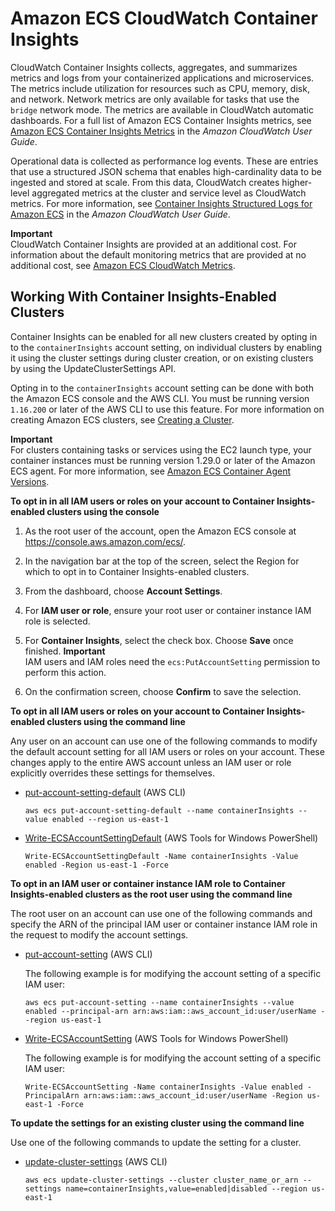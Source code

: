 # Amazon ECS CloudWatch Container Insights<a name="cloudwatch-container-insights"></a>

CloudWatch Container Insights collects, aggregates, and summarizes metrics and logs from your containerized applications and microservices\. The metrics include utilization for resources such as CPU, memory, disk, and network\. Network metrics are only available for tasks that use the `bridge` network mode\. The metrics are available in CloudWatch automatic dashboards\. For a full list of Amazon ECS Container Insights metrics, see [Amazon ECS Container Insights Metrics](https://docs.aws.amazon.com/AmazonCloudWatch/latest/monitoring/Container-Insights-metrics-ECS.html) in the *Amazon CloudWatch User Guide*\.

Operational data is collected as performance log events\. These are entries that use a structured JSON schema that enables high\-cardinality data to be ingested and stored at scale\. From this data, CloudWatch creates higher\-level aggregated metrics at the cluster and service level as CloudWatch metrics\. For more information, see [Container Insights Structured Logs for Amazon ECS](https://docs.aws.amazon.com/AmazonCloudWatch/latest/monitoring/Container-Insights-reference-structured-logs-ECS.html) in the *Amazon CloudWatch User Guide*\.

**Important**  
CloudWatch Container Insights are provided at an additional cost\. For information about the default monitoring metrics that are provided at no additional cost, see [Amazon ECS CloudWatch Metrics](cloudwatch-metrics.md)\.

## Working With Container Insights\-Enabled Clusters<a name="cloudwatch-container-insights-working"></a>

Container Insights can be enabled for all new clusters created by opting in to the `containerInsights` account setting, on individual clusters by enabling it using the cluster settings during cluster creation, or on existing clusters by using the UpdateClusterSettings API\. 

Opting in to the `containerInsights` account setting can be done with both the Amazon ECS console and the AWS CLI\. You must be running version `1.16.200` or later of the AWS CLI to use this feature\. For more information on creating Amazon ECS clusters, see [Creating a Cluster](create_cluster.md)\.

**Important**  
For clusters containing tasks or services using the EC2 launch type, your container instances must be running version 1\.29\.0 or later of the Amazon ECS agent\. For more information, see [Amazon ECS Container Agent Versions](container_agent_versions.md)\.

**To opt in in all IAM users or roles on your account to Container Insights\-enabled clusters using the console**

1. As the root user of the account, open the Amazon ECS console at [https://console\.aws\.amazon\.com/ecs/](https://console.aws.amazon.com/ecs/)\.

1. In the navigation bar at the top of the screen, select the Region for which to opt in to Container Insights\-enabled clusters\.

1. From the dashboard, choose **Account Settings**\.

1. For **IAM user or role**, ensure your root user or container instance IAM role is selected\.

1. For **Container Insights**, select the check box\. Choose **Save** once finished\.
**Important**  
IAM users and IAM roles need the `ecs:PutAccountSetting` permission to perform this action\.

1. On the confirmation screen, choose **Confirm** to save the selection\.

**To opt in all IAM users or roles on your account to Container Insights\-enabled clusters using the command line**

Any user on an account can use one of the following commands to modify the default account setting for all IAM users or roles on your account\. These changes apply to the entire AWS account unless an IAM user or role explicitly overrides these settings for themselves\.
+ [put\-account\-setting\-default](https://docs.aws.amazon.com/cli/latest/reference/ecs/put-account-setting-default.html) \(AWS CLI\)

  ```
  aws ecs put-account-setting-default --name containerInsights --value enabled --region us-east-1
  ```
+ [Write\-ECSAccountSettingDefault](https://docs.aws.amazon.com/powershell/latest/reference/items/Write-ECSAccountSettingDefault.html) \(AWS Tools for Windows PowerShell\)

  ```
  Write-ECSAccountSettingDefault -Name containerInsights -Value enabled -Region us-east-1 -Force
  ```

**To opt in an IAM user or container instance IAM role to Container Insights\-enabled clusters as the root user using the command line**

The root user on an account can use one of the following commands and specify the ARN of the principal IAM user or container instance IAM role in the request to modify the account settings\.
+ [put\-account\-setting](https://docs.aws.amazon.com/cli/latest/reference/ecs/put-account-setting.html) \(AWS CLI\)

  The following example is for modifying the account setting of a specific IAM user:

  ```
  aws ecs put-account-setting --name containerInsights --value enabled --principal-arn arn:aws:iam::aws_account_id:user/userName --region us-east-1
  ```
+ [Write\-ECSAccountSetting](https://docs.aws.amazon.com/powershell/latest/reference/items/Write-ECSAccountSetting.html) \(AWS Tools for Windows PowerShell\)

  The following example is for modifying the account setting of a specific IAM user:

  ```
  Write-ECSAccountSetting -Name containerInsights -Value enabled -PrincipalArn arn:aws:iam::aws_account_id:user/userName -Region us-east-1 -Force
  ```

**To update the settings for an existing cluster using the command line**

Use one of the following commands to update the setting for a cluster\.
+ [update\-cluster\-settings](https://docs.aws.amazon.com/cli/latest/reference/ecs/update-cluster-settings.html) \(AWS CLI\)

  ```
  aws ecs update-cluster-settings --cluster cluster_name_or_arn --settings name=containerInsights,value=enabled|disabled --region us-east-1
  ```